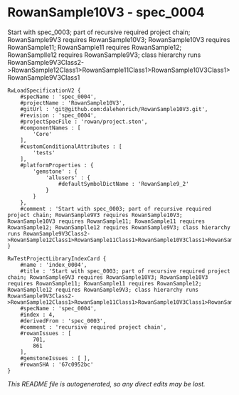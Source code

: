 # RowanSample10V3 - spec_0004
Start with spec_0003; part of recursive required project chain; RowanSample9V3 requires RowanSample10V3; RowanSample10V3 requires RowanSample11; RowanSample11 requires RowanSample12; RowanSamplle12 requires RowanSample9V3; class hierarchy runs RowanSample9V3Class2->RowanSample12Class1>RowanSample11Class1>RowanSample10V3Class1>RowanSample9V3Class1
```
RwLoadSpecificationV2 {
	#specName : 'spec_0004',
	#projectName : 'RowanSample10V3',
	#gitUrl : 'git@github.com:dalehenrich/RowanSample10V3.git',
	#revision : 'spec_0004',
	#projectSpecFile : 'rowan/project.ston',
	#componentNames : [
		'Core'
	],
	#customConditionalAttributes : [
		'tests'
	],
	#platformProperties : {
		'gemstone' : {
			'allusers' : {
				#defaultSymbolDictName : 'RowanSample9_2'
			}
		}
	},
	#comment : 'Start with spec_0003; part of recursive required project chain; RowanSample9V3 requires RowanSample10V3; RowanSample10V3 requires RowanSample11; RowanSample11 requires RowanSample12; RowanSamplle12 requires RowanSample9V3; class hierarchy runs RowanSample9V3Class2->RowanSample12Class1>RowanSample11Class1>RowanSample10V3Class1>RowanSample9V3Class1'
}

RwTestProjectLibraryIndexCard {
	#name : 'index_0004',
	#title : 'Start with spec_0003; part of recursive required project chain; RowanSample9V3 requires RowanSample10V3; RowanSample10V3 requires RowanSample11; RowanSample11 requires RowanSample12; RowanSamplle12 requires RowanSample9V3; class hierarchy runs RowanSample9V3Class2->RowanSample12Class1>RowanSample11Class1>RowanSample10V3Class1>RowanSample9V3Class1',
	#specName : 'spec_0004',
	#index : 4,
	#derivedFrom : 'spec_0003',
	#comment : 'recursive required project chain',
	#rowanIssues : [
		701,
		861
	],
	#gemstoneIssues : [ ],
	#rowanSHA : '67c0952bc'
}
```

*This README file is autogenerated, so any direct edits may be lost.*
